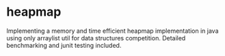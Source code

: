 # heapmap
Implementing a memory and time efficient heapmap implementation in java using only arraylist util for data structures competition.  Detailed benchmarking and junit testing included.
